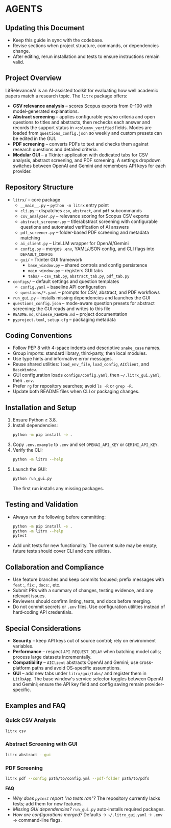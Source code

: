 # AGENTS

## Updating this Document
- Keep this guide in sync with the codebase.
- Revise sections when project structure, commands, or dependencies change.
- After editing, rerun installation and tests to ensure instructions remain valid.

## Project Overview
LitRelevanceAI is an AI-assisted toolkit for evaluating how well academic papers match a research topic. The `litrx` package offers:
- **CSV relevance analysis** – scores Scopus exports from 0–100 with model-generated explanations.
- **Abstract screening** – applies configurable yes/no criteria and open questions to titles and abstracts, then rechecks each answer and records the support status in `<column>_verified` fields. Modes are loaded from `questions_config.json` so weekly and custom presets can be edited in the GUI.
- **PDF screening** – converts PDFs to text and checks them against research questions and detailed criteria.
- **Modular GUI** – a Tkinter application with dedicated tabs for CSV analysis, abstract screening, and PDF screening. A settings dropdown switches between OpenAI and Gemini and remembers API keys for each provider.

## Repository Structure
- `litrx/` – core package
  - `__main__.py` – `python -m litrx` entry point
  - `cli.py` – dispatches `csv`, `abstract`, and `pdf` subcommands
  - `csv_analyzer.py` – relevance scoring for Scopus CSV exports
  - `abstract_screener.py` – title/abstract screening with configurable questions and automated verification of AI answers
  - `pdf_screener.py` – folder-based PDF screening and metadata matching
  - `ai_client.py` – LiteLLM wrapper for OpenAI/Gemini
  - `config.py` – merges `.env`, YAML/JSON config, and CLI flags into `DEFAULT_CONFIG`
  - `gui/` – Tkinter GUI framework
    - `base_window.py` – shared controls and config persistence
    - `main_window.py` – registers GUI tabs
    - `tabs/` – `csv_tab.py`, `abstract_tab.py`, `pdf_tab.py`
- `configs/` – default settings and question templates
  - `config.yaml` – baseline API configuration
  - `questions/*.yaml` – prompts for CSV, abstract, and PDF workflows
- `run_gui.py` – installs missing dependencies and launches the GUI
- `questions_config.json` – mode-aware question presets for abstract screening; the GUI reads and writes to this file
- `README.md`, `Chinese_README.md` – project documentation
- `pyproject.toml`, `setup.cfg` – packaging metadata

## Coding Conventions
- Follow PEP 8 with 4-space indents and descriptive `snake_case` names.
- Group imports: standard library, third‑party, then local modules.
- Use type hints and informative error messages.
- Reuse shared utilities: `load_env_file`, `load_config`, `AIClient`, and `BaseWindow`.
- GUI configuration loads `configs/config.yaml`, then `~/.litrx_gui.yaml`, then `.env`.
- Prefer `rg` for repository searches; avoid `ls -R` or `grep -R`.
- Update both README files when CLI or packaging changes.

## Installation and Setup
1. Ensure Python ≥ 3.8.
2. Install dependencies:
   ```bash
   python -m pip install -e .
   ```
3. Copy `.env.example` to `.env` and set `OPENAI_API_KEY` or `GEMINI_API_KEY`.
4. Verify the CLI:
   ```bash
   python -m litrx --help
   ```
5. Launch the GUI:
   ```bash
   python run_gui.py
   ```
   The first run installs any missing packages.

## Testing and Validation
- Always run the following before committing:
  ```bash
  python -m pip install -e .
  python -m litrx --help
  pytest
  ```
- Add unit tests for new functionality. The current suite may be empty; future tests should cover CLI and core utilities.

## Collaboration and Compliance
- Use feature branches and keep commits focused; prefix messages with `feat:`, `fix:`, `docs:`, etc.
- Submit PRs with a summary of changes, testing evidence, and any relevant issues.
- Reviewers should confirm linting, tests, and docs before merging.
- Do not commit secrets or `.env` files. Use configuration utilities instead of hard‑coding API credentials.

## Special Considerations
- **Security** – keep API keys out of source control; rely on environment variables.
- **Performance** – respect `API_REQUEST_DELAY` when batching model calls; process large datasets incrementally.
- **Compatibility** – `AIClient` abstracts OpenAI and Gemini; use cross-platform paths and avoid OS-specific assumptions.
- **GUI** – add new tabs under `litrx/gui/tabs/` and register them in `LitRxApp`. The base window's service selector toggles between OpenAI and Gemini; ensure the API key field and config saving remain provider-specific.

## Examples and FAQ
### Quick CSV Analysis
```bash
litrx csv
```
### Abstract Screening with GUI
```bash
litrx abstract --gui
```
### PDF Screening
```bash
litrx pdf --config path/to/config.yml --pdf-folder path/to/pdfs
```
**FAQ**
- *Why does `pytest` report "no tests ran"?* The repository currently lacks tests; add them for new features.
- *Missing GUI dependencies?* `run_gui.py` auto-installs required packages.
- *How are configurations merged?* Defaults → `~/.litrx_gui.yaml` → `.env` → command-line flags.

